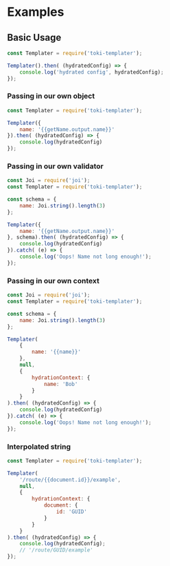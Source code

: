 # Examples

## Basic Usage
```Javascript
const Templater = require('toki-templater');

Templater().then( (hydratedConfig) => {
    console.log('hydrated config', hydratedConfig);
});
```

### Passing in our own object

```Javascript
const Templater = require('toki-templater');

Templater({
    name: '{{getName.output.name}}'
}).then( (hydratedConfig) => {
    console.log(hydratedConfig)
});
```

### Passing in our own validator

```Javascript
const Joi = require('joi');
const Templater = require('toki-templater');

const schema = {
    name: Joi.string().length(3)
};

Templater({
    name: '{{getName.output.name}}'
}, schema).then( (hydratedConfig) => {
    console.log(hydratedConfig)
}).catch( (e) => {
    console.log('Oops! Name not long enough!');
});
```

### Passing in our own context

```Javascript
const Joi = require('joi');
const Templater = require('toki-templater');

const schema = {
    name: Joi.string().length(3)
};

Templater(
    {
        name: '{{name}}'
    },
    null,
    {
        hydrationContext: {
            name: 'Bob'
        }
    }
).then( (hydratedConfig) => {
    console.log(hydratedConfig)
}).catch( (e) => {
    console.log('Oops! Name not long enough!');
});
```

### Interpolated string

```Javascript
const Templater = require('toki-templater');

Templater(
    '/route/{{document.id}}/example',
    null,
    {
        hydrationContext: {
            document: {
                id: 'GUID'
            }
        }
    }
).then( (hydratedConfig) => {
    console.log(hydratedConfig);
    // '/route/GUID/example'
});
```
